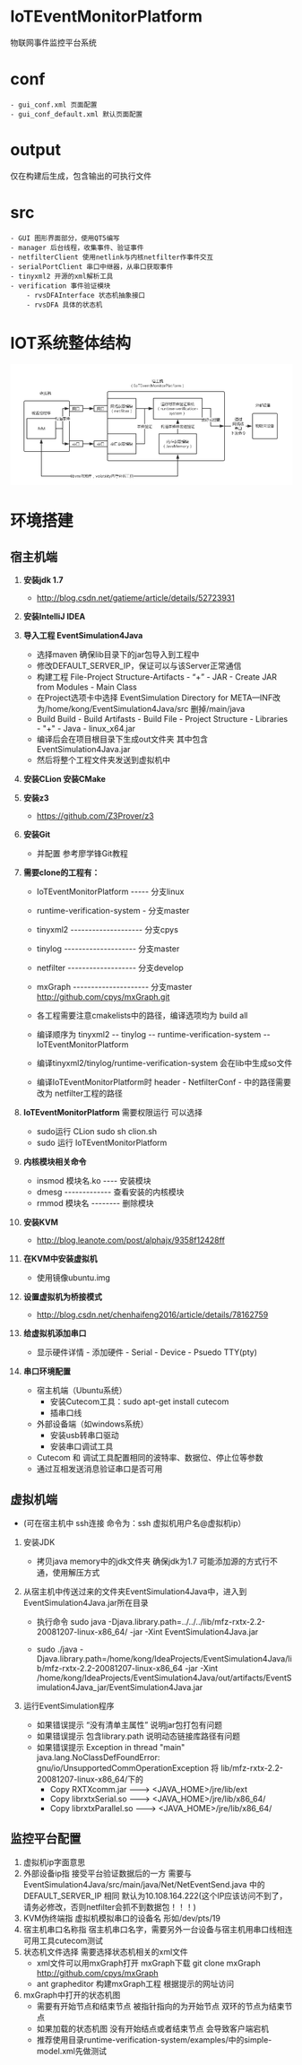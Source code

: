 # IoTEventMonitorPlatform
物联网事件监控平台系统

# conf
    - gui_conf.xml 页面配置
    - gui_conf_default.xml 默认页面配置
# output
仅在构建后生成，包含输出的可执行文件
# src
    - GUI 图形界面部分，使用QT5编写
    - manager 后台线程，收集事件、验证事件
    - netfilterClient 使用netlink与内核netfilter作事件交互
    - serialPortClient 串口中继器，从串口获取事件
    - tinyxml2 开源的xml解析工具
    - verification 事件验证模块
        - rvsDFAInterface 状态机抽象接口
        - rvsDFA 具体的状态机


# IOT系统整体结构
![image](IOT系统.png)
# 环境搭建

## 宿主机端

1. **安装jdk 1.7**
    - http://blog.csdn.net/gatieme/article/details/52723931
2. **安装IntelliJ IDEA**
3. **导入工程 EventSimulation4Java**
    - 选择maven 确保lib目录下的jar包导入到工程中
    - 修改DEFAULT_SERVER_IP，保证可以与该Server正常通信
    - 构建工程 File-Project Structure-Artifacts - “+” - JAR - Create JAR from Modules - Main Class
    - 在Project选项卡中选择 EventSimulation Directory for META—INF改为/home/kong/EventSimulation4Java/src 删掉/main/java
    - Build  Build - Build Artifasts - Build
   File - Project Structure - Libraries - "+" - Java - linux_x64.jar
    - 编译后会在项目根目录下生成out文件夹 其中包含EventSimulation4Java.jar
    - 然后将整个工程文件夹发送到虚拟机中

4. **安装CLion 安装CMake**
5. **安装z3**
    - https://github.com/Z3Prover/z3
6. **安装Git**
    - 并配置 参考廖学锋Git教程
7. **需要clone的工程有：**
    - IoTEventMonitorPlatform ----- 分支linux
    - runtime-verification-system - 分支master
    - tinyxml2 -------------------- 分支cpys
    - tinylog  -------------------- 分支master
    - netfilter ------------------- 分支develop
    - mxGraph --------------------- 分支master http://github.com/cpys/mxGraph.git

    - 各工程需要注意cmakelists中的路径，编译选项均为 build all
    - 编译顺序为 tinyxml2 -- tinylog -- runtime-verification-system -- IoTEventMonitorPlatform
    - 编译tinyxml2/tinylog/runtime-verification-system 会在lib中生成so文件
    - 编译IoTEventMonitorPlatform时 header - NetfilterConf - 中的路径需要改为 netfilter工程的路径

8. **IoTEventMonitorPlatform** 需要权限运行 可以选择
    - sudo运行 CLion sudo sh clion.sh
    - sudo 运行 IoTEventMonitorPlatform
9. **内核模块相关命令**
    - insmod 模块名.ko ---- 安装模块
    - dmesg  ------------- 查看安装的内核模块
    - rmmod 模块名 -------- 删除模块
10. **安装KVM**
    - http://blog.leanote.com/post/alphajx/9358f12428ff
11. **在KVM中安装虚拟机**
    - 使用镜像ubuntu.img
12. **设置虚拟机为桥接模式**
    - http://blog.csdn.net/chenhaifeng2016/article/details/78162759
13. **给虚拟机添加串口**
    - 显示硬件详情 - 添加硬件 - Serial - Device - Psuedo TTY(pty)
14. **串口环境配置**
    - 宿主机端（Ubuntu系统）
        - 安装Cutecom工具：sudo apt-get install cutecom
        - 插串口线
    - 外部设备端（如windows系统）
        - 安装usb转串口驱动
        - 安装串口调试工具
    - Cutecom 和 调试工具配置相同的波特率、数据位、停止位等参数
    - 通过互相发送消息验证串口是否可用
## 虚拟机端 
- (可在宿主机中 ssh连接 命令为：ssh 虚拟机用户名@虚拟机ip）
1. 安装JDK
    - 拷贝java memory中的jdk文件夹 确保jdk为1.7
	可能添加源的方式行不通，使用解压方式
2. 从宿主机中传送过来的文件夹EventSimulation4Java中，进入到EventSimulation4Java.jar所在目录
    - 执行命令 sudo java -Djava.library.path=../../../lib/mfz-rxtx-2.2-20081207-linux-x86_64/ -jar -Xint EventSimulation4Java.jar

    - sudo ./java -Djava.library.path=/home/kong/IdeaProjects/EventSimulation4Java/lib/mfz-rxtx-2.2-20081207-linux-x86_64 -jar -Xint /home/kong/IdeaProjects/EventSimulation4Java/out/artifacts/EventSimulation4Java_jar/EventSimulation4Java.jar

3. 运行EventSimulation程序
    - 如果错误提示 “没有清单主属性” 说明jar包打包有问题
    - 如果错误提示 包含library.path 说明动态链接库路径有问题
    - 如果错误提示 Exception in thread "main" java.lang.NoClassDefFoundError: gnu/io/UnsupportedCommOperationException 将 lib/mfz-rxtx-2.2-20081207-linux-x86_64/下的
        - Copy RXTXcomm.jar ---> <JAVA_HOME>/jre/lib/ext
        - Copy librxtxSerial.so ---> <JAVA_HOME>/jre/lib/x86_64/
        - Copy librxtxParallel.so ---> <JAVA_HOME>/jre/lib/x86_64/

## 监控平台配置
1. 虚拟机ip字面意思
2. 外部设备ip指 接受平台验证数据后的一方 需要与EventSimulation4Java/src/main/java/Net/NetEventSend.java 中的DEFAULT_SERVER_IP 相同
默认为10.108.164.222(这个IP应该访问不到了，请务必修改，否则netfilter会抓不到数据包！！！)
3. KVM伪终端指 虚拟机模拟串口的设备名 形如/dev/pts/19
4. 宿主机串口名称指 宿主机串口名字，需要另外一台设备与宿主机用串口线相连 可用工具cutecom测试
5. 状态机文件选择 需要选择状态机相关的xml文件 
    - xml文件可以用mxGraph打开 mxGraph下载 git clone mxGraph http://github.com/cpys/mxGraph
    - ant grapheditor 构建mxGraph工程 根据提示的网址访问
6. mxGraph中打开的状态机图
    - 需要有开始节点和结束节点 被指针指向的为开始节点 双环的节点为结束节点
    - 如果加载的状态机图 没有开始结点或者结束节点 会导致客户端宕机
    - 推荐使用目录runtime-verification-system/examples/中的simple-model.xml先做测试

